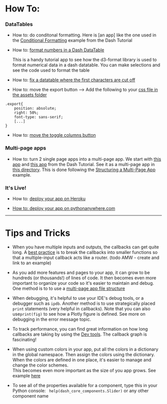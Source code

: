 # How To:

### __DataTables__

- How to: do conditonal formatting.  Here is [an app] like the one used in the [Conditional Formatting](https://dash.plotly.com/datatable/conditional-formatting) example from the Dash Tutorial

- How to: [format numbers in a Dash DataTable](https://formattable.pythonanywhere.com/)

    This is a handy tutorial app to see how the d3-format library is used to format numerical data
    in a dash datatable. You can make selections and see the code used to format the table
    
- How to: [fix a datatable where the first characters are cut off](https://community.plotly.com/t/datatable-incorrectly-displayed-at-left-and-right-edge-and-distort-after-update-columns/41265/6)

- How to: move the export button --> Add the following to your [css file in the assets folder](https://dash.plotly.com/external-resources)
```
.export{
    position: absolute;
    right: 50%;
    font-type: sans-serif;
    [...]
}
```

- How to: [move the toggle columns button](https://community.plotly.com/t/datatable-toggle-columns-button-placement-in-python/46768/2)

### __Multi-page apps__

 - How to: turn 2 single page apps into a multi-page app. We start with [this app](https://dash.plotly.com/interactive-graphing) 
 and [this app](https://dash.plotly.com/basic-callbacks) from the Dash Tutorial.  See it as a multi-page app in [this directory]().
 This is done following the [Structuring a Multi-Page App](https://dash.plotly.com/urls) example.



### __It's Live!__
- How to: [deploy your app on Heroku](https://community.plotly.com/t/deploying-your-dash-app-to-heroku-the-magical-guide/46723)

- [How to: deploy your app on pythonanywhere.com](https://github.com/conradho/dashingdemo)

---


# Tips and Tricks

- When you have multiple inputs and outputs, the callbacks can get quite long.  A 
[best practice](https://github.com/plotly/dash/issues/1054) is to break the callbacks into smaller functions
 so that a multiple-input callback acts like a router. (todo AMW - create and link to an example)

- As you add more features and pages to your app, it can grow to be hundreds (or thousands!) of lines of code. 
 It then becomes even more important to organize your code so it's easier to 
maintain and debug. One method is to to use a [multi-page app file structure](https://dash.plotly.com/urls)

- When debugging, it's helpful to use your IDE's debug tools, or a debugger such as `ipdb`.
Another method is to use strategically placed `print` statements (very helpful in callbacks).
Note that you can also use`print(fig)` to see how a  Plotly figure is defined.  See more on debugging in the error
message topic.

- To track performance, you can find great information on how long callbacks are taking by using the 
[Dev tools](https://dash.plotly.com/devtools).  The callback graph is fascinating!

- When using custom colors in your app, put all the colors in a dictionary in the global namespace. Then assign the colors 
using the dictionary.   When the colors are defined in one place, it's easier to manage and change the color schemes.  
This becomes even more important as the size of you app grows. See example [here](https://github.com/AnnMarieW/dash-quickstart/blob/master/tips-tricks-and-code-snippets/global_color_dict.py)
  
- To see all of the properties available for a component,  type this in your Python console:
``` help(dash_core_components.Slider)```   or any other component name
